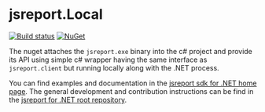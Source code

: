 # jsreport.Local
[![Build status](https://ci.appveyor.com/api/projects/status/10hxkffrxlywr3k1?svg=true)](https://ci.appveyor.com/project/pofider/jsreport-dotnet-local)
[![NuGet](https://img.shields.io/nuget/v/jsreport.Local.svg)](https://nuget.org/packages/jsreport.Local)

The nuget attaches the `jsreport.exe` binary into the c# project and provide its API using simple c# wrapper having the same interface as `jsreport.client` but running locally along with the .NET process.

You can find examples and documentation in the [jsreport sdk for .NET home page](https://jsreport.net/learn/dotnet).
The general development and contribution instructions can be find in the [jsreport for .NET  root repository](https://github.com/jsreport/jsreport-dotnet).
